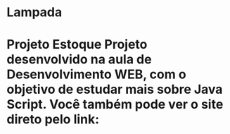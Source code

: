 # Lampada
# Projeto Estoque Projeto desenvolvido na aula de Desenvolvimento WEB, com o objetivo de estudar mais sobre Java Script.  Você também pode ver o site direto pelo link:
